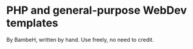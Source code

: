 # PHP and general-purpose WebDev templates
By BambeH, written by hand.
Use freely, no need to credit.